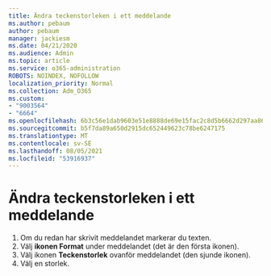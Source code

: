 ```yaml
---
title: Ändra teckenstorleken i ett meddelande
ms.author: pebaum
author: pebaum
manager: jackiesm
ms.date: 04/21/2020
ms.audience: Admin
ms.topic: article
ms.service: o365-administration
ROBOTS: NOINDEX, NOFOLLOW
localization_priority: Normal
ms.collection: Adm_O365
ms.custom:
- "9003564"
- "6664"
ms.openlocfilehash: 6b3c56e1dab9603e51e8888de69e15fac2c8d5b6662d297aa86eb714978c05e7
ms.sourcegitcommit: b5f7da89a650d2915dc652449623c78be6247175
ms.translationtype: MT
ms.contentlocale: sv-SE
ms.lasthandoff: 08/05/2021
ms.locfileid: "53916937"
---
```

# <a name="change-the-font-size-in-a-message"></a>Ändra teckenstorleken i ett meddelande

1. Om du redan har skrivit meddelandet markerar du texten.
2. Välj  **ikonen Format** under meddelandet (det är den första ikonen).
3. Välj ikonen  **Teckenstorlek**  ovanför meddelandet (den sjunde ikonen).
4. Välj en storlek.
